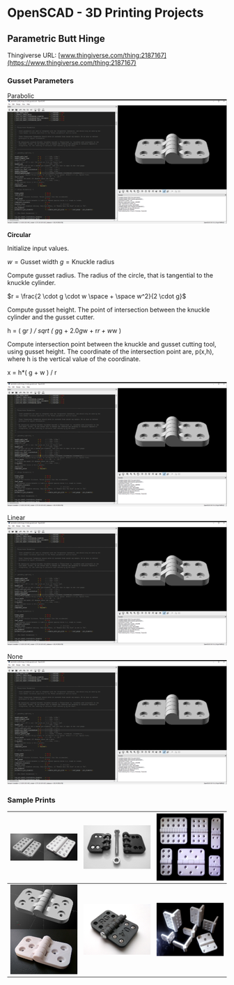 # OpenSCAD - 3D Printing Projects

## Parametric Butt Hinge
Thingiverse URL: [www.thingiverse.com/thing:2187167](https://www.thingiverse.com/thing:2187167)
### Gusset Parameters

Parabolic
![Image](images/parametric_hinge/Parabolic.PNG)

**Circular**

Initialize input values.

$w = \text{Gusset width}$
$g = \text{Knuckle radius}$

Compute gusset radius. The radius of the circle, that is tangential to the knuckle cylinder.

$r = \frac{2 \cdot g \cdot w \space + \space w^2}{2 \cdot g}$

Compute gusset height. The point of intersection between the knuckle cylinder and the gusset cutter.

h = ( g*r ) / sqrt ( g*g + 2.0*g*w + r*r + w*w )

Compute intersection point between the knuckle and gusset cutting tool, using gusset height.
The coordinate of the intersection point are, p(x,h), where h is the vertical value of the coordinate.

x = h*( g + w ) / r

![Image](images/parametric_hinge/Circular.PNG)

Linear
![Image](images/parametric_hinge/Linear.PNG)

None
![Image](images/parametric_hinge/None.PNG)

### Sample Prints
| ![Image](images/parametric_hinge/composite_1_0.PNG) | ![Image](images/parametric_hinge/photo_4_0.png) | ![Image](images/parametric_hinge/photo_1_0.png) |
| - | - | - |
| ![Image](images/parametric_hinge/composite_2_0.PNG) | ![Image](images/parametric_hinge/photo_3_0.png) | ![Image](images/parametric_hinge/photo_2_0.png) |







  
